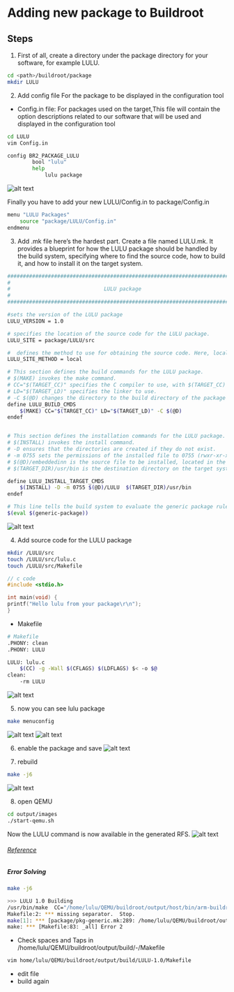 #  Adding new package to Buildroot
## Steps 

1. First of all, create a directory under the package directory for your software, for example LULU.
```sh 
cd <path>/buildroot/package
mkdir LULU
```

2. Add config file 
For the package to be displayed in the configuration tool

- Config.in file: For packages used on the target,This file will contain the option descriptions related to our <LULU> software that will be used and displayed in the configuration tool
```sh
cd LULU
vim Config.in
```
```sh
config BR2_PACKAGE_LULU
        bool "lulu"
        help
            lulu package 
```
![alt text](image.png)

Finally you have to add your new LULU/Config.in to package/Config.in 
```sh
menu "LULU Packages"
    source "package/LULU/Config.in"
endmenu

```

3. Add .mk file
here’s the hardest part. Create a file named LULU.mk. It provides a blueprint for how the LULU package should be handled by the build system, specifying where to find the source code, how to build it, and how to install it on the target system.

```sh 
################################################################################
#                                                                              #
#                              LULU package                                    #
#                                                                              #
################################################################################

#sets the version of the LULU package 
LULU_VERSION = 1.0

# specifies the location of the source code for the LULU package.
LULU_SITE = package/LULU/src

#  defines the method to use for obtaining the source code. Here, local indicates that the source code is available locally. Other methods like git, wget, scp, file, etc., can be used depending on the source's location and access method.
LULU_SITE_METHOD = local

# This section defines the build commands for the LULU package.
# $(MAKE) invokes the make command.
# CC="$(TARGET_CC)" specifies the C compiler to use, with $(TARGET_CC) being a variable that likely holds the cross-compiler executable.
# LD="$(TARGET_LD)" specifies the linker to use.
# -C $(@D) changes the directory to the build directory of the package
define LULU_BUILD_CMDS
    $(MAKE) CC="$(TARGET_CC)" LD="$(TARGET_LD)" -C $(@D)
endef


# This section defines the installation commands for the LULU package.
# $(INSTALL) invokes the install command.
# -D ensures that the directories are created if they do not exist.
# -m 0755 sets the permissions of the installed file to 0755 (rwxr-xr-x).
# $(@D)/embeddedinn is the source file to be installed, located in the build directory.
# $(TARGET_DIR)/usr/bin is the destination directory on the target system where the file will be installed.

define LULU_INSTALL_TARGET_CMDS
    $(INSTALL) -D -m 0755 $(@D)/LULU  $(TARGET_DIR)/usr/bin
endef

# This line tells the build system to evaluate the generic package rules for this package. generic-package is typically a macro or function defined elsewhere that includes standard rules for building and installing packages. 
$(eval $(generic-package))
```
![alt text](image-1.png)

4. Add source code for the LULU package

```sh
mkdir /LULU/src
touch /LULU/src/lulu.c
touch /LULU/src/Makefile
```
```c
// c code 
#include <stdio.h>

int main(void) {
printf("Hello lulu from your package\r\n");
}
```

- Makefile 

```sh
# Makefile
.PHONY: clean
.PHONY: LULU

LULU: lulu.c
	$(CC) -g -Wall $(CFLAGS) $(LDFLAGS) $< -o $@
clean:
	-rm LULU

```
![alt text](image-2.png)

5. now you can see lulu package 

```sh
make menuconfig
```
![alt text](image-3.png)
![alt text](image-4.png)

6. enable the package and save
![alt text](image-5.png)

7. rebuild 

```sh
make -j6
```
![alt text](image-6.png)

8. open QEMU
```sh 
cd output/images
./start-qemu.sh 
```
 Now the LULU command is now available in the generated RFS.
![alt text](image-7.png)

###### [Reference](https://buildroot.org/downloads/manual/manual.html#adding-packages)

##### Error Solving 
```sh 
make -j6
```
```sh
>>> LULU 1.0 Building
/usr/bin/make  CC="/home/lulu/QEMU/buildroot/output/host/bin/arm-buildroot-linux-gnueabihf-gcc" LD="/home/lulu/QEMU/buildroot/output/host/bin/arm-buildroot-linux-gnueabihf-ld" -C /home/lulu/QEMU/buildroot/output/build/LULU-1.0
Makefile:2: *** missing separator.  Stop.
make[1]: *** [package/pkg-generic.mk:289: /home/lulu/QEMU/buildroot/output/build/LULU-1.0/.stamp_built] Error 2
make: *** [Makefile:83: _all] Error 2

```

- Check spaces and Taps in /home/lulu/QEMU/buildroot/output/build/<your package>-<version>/Makefile
```sh 
vim home/lulu/QEMU/buildroot/output/build/LULU-1.0/Makefile
```
- edit file 
- build again 